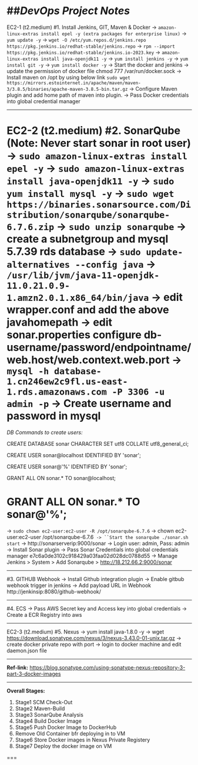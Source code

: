 ##*DevOps Project Notes*
===
EC2-1 (t2.medium)
#1. Install Jenkins, GIT, Maven & Docker
  -> `amazon-linux-extras install epel -y (extra packages for enterprise linux)`
  -> `yum update -y`
  -> `wget -O /etc/yum.repos.d/jenkins.repo https://pkg.jenkins.io/redhat-stable/jenkins.repo`
  -> `rpm --import https://pkg.jenkins.io/redhat-stable/jenkins.io-2023.key`
  -> `amazon-linux-extras install java-openjdk11 -y`
  -> `yum install jenkins -y`
  -> `yum install git -y`
  -> `yum install docker -y`
  -> Start the docker and jenkins
  -> update the permission of docker file chmod 777 /var/run/docker.sock
  -> Install maven on /opt by using below link
       `sudo wget https://mirrors.estointernet.in/apache/maven/maven-3/3.8.5/binaries/apache-maven-3.8.5-bin.tar.gz`
  -> Configure Maven plugin and add home path of maven into plugin.
  -> Pass Docker credentials into global credential manager

---
EC2-2 (t2.medium)
#2. SonarQube
(Note: Never start sonar in root user)
   -> `sudo amazon-linux-extras install epel -y`
   -> `sudo amazon-linux-extras install java-openjdk11 -y`
   -> `sudo yum install mysql -y`
   -> `sudo wget https://binaries.sonarsource.com/Distribution/sonarqube/sonarqube-6.7.6.zip`
   -> `sudo unzip sonarqube`
   -> create a subnetgroup and mysql 5.7.39 rds database
   -> `sudo update-alternatives --config java`
   -> `/usr/lib/jvm/java-11-openjdk-11.0.21.0.9-1.amzn2.0.1.x86_64/bin/java`
   -> edit wrapper.conf and add the above javahomepath
   -> edit sonar.properties configure db-username/password/endpointname/web.host/web.context.web.port
   -> `mysql -h database-1.cn246ew2c9fl.us-east-1.rds.amazonaws.com -P 3306 -u admin -p`
   -> Create username and password in mysql
==============================================================
*DB Commands to create users:*

CREATE DATABASE sonar CHARACTER SET utf8 COLLATE utf8_general_ci;

CREATE USER sonar@localhost IDENTIFIED BY 'sonar';

CREATE USER sonar@'%' IDENTIFIED BY 'sonar';

GRANT ALL ON sonar.* TO sonar@localhost;

GRANT ALL ON sonar.* TO sonar@'%';
==============================================================
   -> `sudo chown ec2-user:ec2-user -R /opt/sonarqube-6.7.6`
   -> chown ec2-user:ec2-user /opt/sonarqube-6.7.6`
   -> ``Start the sonarqube ./sonar.sh start`
   -> http://sonarserverip:9000/sonar
   -> Login user: admin, Pass: admin
   -> Install Sonar plugin
   -> Pass Sonar Credentials into global credentials manager e7c6a0de3102c918429a03faa02d028dc0788d55
   -> Manage Jenkins > System > Add Sonarqube > http://18.212.66.2:9000/sonar

---
#3. GITHUB Webhook
   -> Install Github integration plugin
   -> Enable gitbub webhook trigger in jenkins
   -> Add payload URL in Webhook http://jenkinsip:8080/github-webhook/

---
#4. ECS
   -> Pass AWS Secret key and Access key into global credentials
   -> Create a ECR Registry into aws

---
EC2-3 (t2.medium)
#5. Nexus
   -> yum install java-1.8.0 -y
   -> wget https://download.sonatype.com/nexus/3/nexus-3.43.0-01-unix.tar.gz
   -> create docker private repo with port
   -> login to docker machine and edit daemon.json file

---
**Ref-link:**
https://blog.sonatype.com/using-sonatype-nexus-repository-3-part-3-docker-images
   
---
**Overall Stages:**

1. Stage1 SCM Check-Out
2. Stage2 Maven-Build
3. Stage3 SonarQube Analysis
4. Stage4 Build Docker Image
5. Stage5 Push Docker Image to DockerHub
6. Remove Old Container bfr deploying in to VM
7. Stage6 Store Docker images in Nexus Private Registery
8. Stage7 Deploy the docker image on VM

===





















